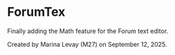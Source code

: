 # ForumTex
Finally adding the Math feature for the Forum text editor. 

Created by Marina Levay (M27) on September 12, 2025.

